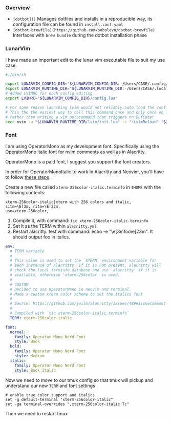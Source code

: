 ### Overview

* `[dotbot]()` Manages dotfiles and installs in a reproducible way, its
  configuration file can be found in `install.conf.yaml`
* `[dotbot-brewfile](https://github.com/sobolevn/dotbot-brewfile)` Interfaces
  with `brew bundle` during the dotbot installation phase

### LunarVim

I have made an important edit to the lunar vim executable file to suit my use case.


```sh
#!/bin/sh

export LUNARVIM_CONFIG_DIR="${LUNARVIM_CONFIG_DIR:-/Users/CASE/.config/lvim}"
export LUNARVIM_RUNTIME_DIR="${LUNARVIM_RUNTIME_DIR:-/Users/CASE/.local/share/lunarvim}"
# Added LVIMRC for each config editing
export LVIMRC="${LUNARVIM_CONFIG_DIR}/config.lua"

# For some reason launching lvim would not reliably auto load the config.
# This the the easiest way to call this command once and only once on load
# rather than writing a vim autocommand that triggers on BufEnter
exec nvim -u "$LUNARVIM_RUNTIME_DIR/lvim/init.lua" -c ":LvimReload" "$@"

```

### Font

I am using OperatorMono as my development font. Specifically using the
OperatorMono italic font for nvim comments as well as in Alacritty.

OperatorMono is a paid font, I suggest you support the font creators.

In order for OperatorMonoItalic to work in Alacritty and Neovim, you'll have to
follow [these steps](https://github.com/alacritty/alacritty/issues/489#issuecomment-288074579).

Create a new file called `xterm-256color-italic.terminfo` in `$HOME` with the
following contents:

```
xterm-256color-italic|xterm with 256 colors and italic,
sitm=\E[3m, ritm=\E[23m,
use=xterm-256color,
```

1. Compile it, with command: `tic xterm-256color-italic.terminfo`
2. Set it as the TERM within `alacritty.yml`
3. Restart alacritty. test with command: echo -e "\e[3mfoo\e[23m". It should
   output foo in italics.

```yaml
env:
  # TERM variable
  #
  # This value is used to set the `$TERM` environment variable for
  # each instance of Alacritty. If it is not present, alacritty will
  # check the local terminfo database and use 'alacritty' if it is
  # available, otherwise 'xterm-256color' is used.
  #
  # CUSTOM
  # Decided to use OperatorMono in neovim and terminal.
  # Made a custom xterm color scheme to set the italics font
  #
  # Source: https://github.com/jwilm/alacritty/issues/489#issuecomment-288074578
  #
  # Compiled with `tic xterm-256color-italic.terminfo`
  TERM: xterm-256color-italic

font:
  normal:
    family: Operator Mono Nerd Font
    style: Book
  bold:
    family: Operator Mono Nerd Font
    style: Medium
  italic:
    family: Operator Mono Nerd Font
    style: Book Italic
```

Now we need to move to our tmux config so that tmux will pickup and understand
our new `TERM` and font settings

```tmux
# enable true color support and italics
set -g default-terminal "xterm-256color-italic"
set -ga terminal-overrides ",xterm-256color-italic:Tc"
```

Then we need to restart tmux

